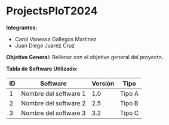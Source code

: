# ProjectsPloT2024

**Integrantes:**
- Carol Vanessa Gallegos Martinez
- Juan Diego Juarez Cruz

**Objetivo General:**
Rellenar con el objetivo general del proyecto.

**Tabla de Software Utilizado:**

| ID | Software         | Versión | Tipo      |
|----|------------------|---------|-----------|
| 1  | Nombre del software 1 | 1.0     | Tipo A    |
| 2  | Nombre del software 2 | 2.5     | Tipo B    |
| 3  | Nombre del software 3 | 3.2     | Tipo C    |
